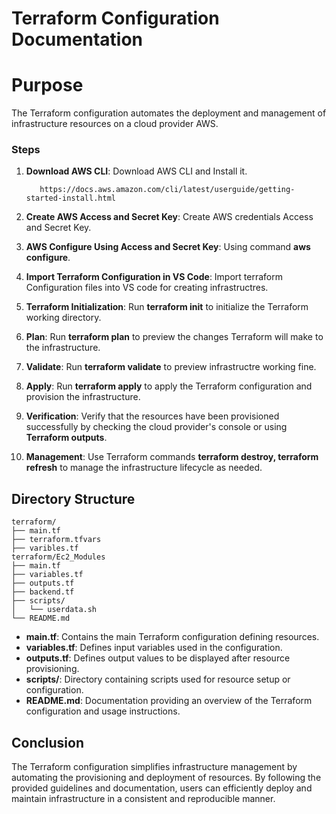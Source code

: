 # Terraform Configuration Documentation

# Purpose

The Terraform configuration automates the deployment and management of infrastructure resources on a cloud provider AWS.


### Steps

1. **Download AWS CLI**:        Download AWS CLI and Install it.

          https://docs.aws.amazon.com/cli/latest/userguide/getting-started-install.html
   
4. **Create AWS Access and Secret Key**: Create AWS credentials Access and Secret Key.

5. **AWS Configure Using Access and Secret Key**: Using command **aws configure**.
   
6. **Import Terraform Configuration in VS Code**: Import terraform Configuration files into VS code for creating infrastructres.

7. **Terraform Initialization**: Run **terraform init** to initialize the Terraform working directory.
   
8. **Plan**: Run **terraform plan** to preview the changes Terraform will make to the infrastructure.
    
9. **Validate**: Run **terraform validate** to preview infrastructre working fine.
    
10. **Apply**: Run **terraform apply** to apply the Terraform configuration and provision the infrastructure.
   
11. **Verification**: Verify that the resources have been provisioned successfully by checking the cloud provider's console or using **Terraform outputs**.
    
7. **Management**: Use Terraform commands **terraform destroy, terraform refresh** to manage the infrastructure lifecycle as needed.



## Directory Structure

```
terraform/
├── main.tf
├── terraform.tfvars
├── varibles.tf
terraform/Ec2_Modules
├── main.tf
├── variables.tf
├── outputs.tf
├── backend.tf
├── scripts/
│   └── userdata.sh
└── README.md
```

- **main.tf**: Contains the main Terraform configuration defining resources.
- **variables.tf**: Defines input variables used in the configuration.
- **outputs.tf**: Defines output values to be displayed after resource provisioning.
- **scripts/**: Directory containing scripts used for resource setup or configuration.
- **README.md**: Documentation providing an overview of the Terraform configuration and usage instructions.


## Conclusion

The Terraform configuration simplifies infrastructure management by automating the provisioning and deployment of resources. By following the provided guidelines and documentation, users can efficiently deploy and maintain infrastructure in a consistent and reproducible manner.

